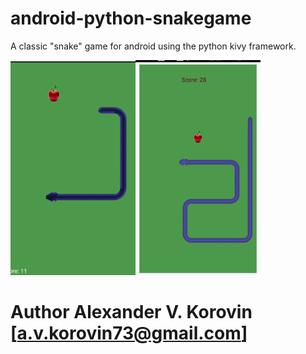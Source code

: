 # android-python-snakegame

A classic "snake" game for android using the python kivy framework. 

<img src="Screenshot_2021-01-31-22-56-04.jpg" width="200px"><img src="image_2021-02-01_16-30-11.jpg" width="200px">

# Author Alexander V. Korovin [a.v.korovin73@gmail.com]

